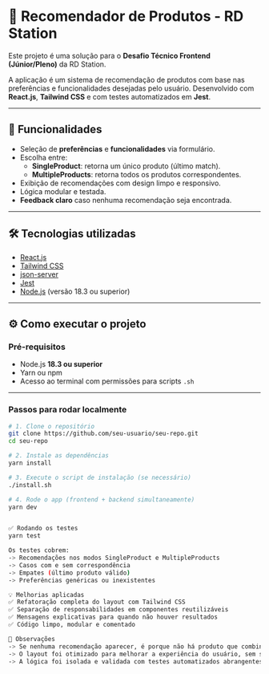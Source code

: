 # 🧠 Recomendador de Produtos - RD Station

Este projeto é uma solução para o **Desafio Técnico Frontend (Júnior/Pleno)** da RD Station.

A aplicação é um sistema de recomendação de produtos com base nas preferências e funcionalidades desejadas pelo usuário. Desenvolvido com **React.js**, **Tailwind CSS** e com testes automatizados em **Jest**.

---

## 🚀 Funcionalidades

- Seleção de **preferências** e **funcionalidades** via formulário.
- Escolha entre:
  - **SingleProduct**: retorna um único produto (último match).
  - **MultipleProducts**: retorna todos os produtos correspondentes.
- Exibição de recomendações com design limpo e responsivo.
- Lógica modular e testada.
- **Feedback claro** caso nenhuma recomendação seja encontrada.

---

## 🛠️ Tecnologias utilizadas

- [React.js](https://reactjs.org/)
- [Tailwind CSS](https://tailwindcss.com/)
- [json-server](https://github.com/typicode/json-server)
- [Jest](https://jestjs.io/)
- [Node.js](https://nodejs.org/) (versão 18.3 ou superior)

---

## ⚙️ Como executar o projeto

### Pré-requisitos

- Node.js **18.3 ou superior**
- Yarn ou npm
- Acesso ao terminal com permissões para scripts `.sh`

---

### Passos para rodar localmente

```bash
# 1. Clone o repositório
git clone https://github.com/seu-usuario/seu-repo.git
cd seu-repo

# 2. Instale as dependências
yarn install

# 3. Execute o script de instalação (se necessário)
./install.sh

# 4. Rode o app (frontend + backend simultaneamente)
yarn dev


✅ Rodando os testes
yarn test

Os testes cobrem:
-> Recomendações nos modos SingleProduct e MultipleProducts
-> Casos com e sem correspondência
-> Empates (último produto válido)
-> Preferências genéricas ou inexistentes

💡 Melhorias aplicadas
✅ Refatoração completa do layout com Tailwind CSS
✅ Separação de responsabilidades em componentes reutilizáveis
✅ Mensagens explicativas para quando não houver resultados
✅ Código limpo, modular e comentado

🔎 Observações
-> Se nenhuma recomendação aparecer, é porque não há produto que combine exatamente com os filtros selecionados.
-> O layout foi otimizado para melhorar a experiência do usuário, sem sair do escopo proposto.
-> A lógica foi isolada e validada com testes automatizados abrangentes.
